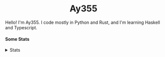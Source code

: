 <h1 align="center"><b>Ay355</b></h1>


Hello! I'm Ay355. I code mostly in Python and Rust, and I'm learning Haskell and Typescript.


#### Some Stats


<details>
<summary>Stats</summary>
<br>
 
<a href="https://github.com/Ay-355">
 <img align="center" src="https://github-readme-stats.vercel.app/api?username=Ay-355&theme=tokyonight&show_icons=true&count_private=true&hide_border=true" />
</a><a href="https://github.com/Ay-355">
  <img align="center" src="https://github-readme-stats.vercel.app/api/top-langs/?username=Ay-355&hide=toml,yaml,cmake&layout=compact&langs_count=8&theme=tokyonight&hide_border=true" />
</a>

 
&nbsp; <!-- Space character to put some space between the different stat types. -->

 
<!--START_SECTION:waka-->
**🐱 My GitHub Data** 

> 🏆 12 Contributions in the Year 2022
 > 
> 📦 1.7 kB Used in GitHub's Storage 
 > 
> 🚫 Not Opted to Hire
 > 
> 📜 13 Public Repositories 
 > 
> 🔑 3 Private Repositories  
 > 
**I'm a Night 🦉** 

```text
🌞 Morning    23 commits     █░░░░░░░░░░░░░░░░░░░░░░░░   7.44% 
🌆 Daytime    128 commits    ██████████░░░░░░░░░░░░░░░   41.42% 
🌃 Evening    150 commits    ████████████░░░░░░░░░░░░░   48.54% 
🌙 Night      8 commits      ░░░░░░░░░░░░░░░░░░░░░░░░░   2.59%

```
📅 **I'm Most Productive on Monday** 

```text
Monday       54 commits     ████░░░░░░░░░░░░░░░░░░░░░   17.48% 
Tuesday      42 commits     ███░░░░░░░░░░░░░░░░░░░░░░   13.59% 
Wednesday    35 commits     ██░░░░░░░░░░░░░░░░░░░░░░░   11.33% 
Thursday     49 commits     ████░░░░░░░░░░░░░░░░░░░░░   15.86% 
Friday       48 commits     ████░░░░░░░░░░░░░░░░░░░░░   15.53% 
Saturday     47 commits     ███░░░░░░░░░░░░░░░░░░░░░░   15.21% 
Sunday       34 commits     ██░░░░░░░░░░░░░░░░░░░░░░░   11.0%

```


📊 **This Week I Spent My Time On** 

```text
💬 Programming Languages: 
Python                   7 hrs 49 mins       ████████████████████████░   97.15% 
PowerShell               6 mins              ░░░░░░░░░░░░░░░░░░░░░░░░░   1.34% 
Markdown                 3 mins              ░░░░░░░░░░░░░░░░░░░░░░░░░   0.72% 
Text                     1 min               ░░░░░░░░░░░░░░░░░░░░░░░░░   0.41% 
Lua                      1 min               ░░░░░░░░░░░░░░░░░░░░░░░░░   0.25%

🔥 Editors: 
Neovim                   7 hrs 37 mins       ███████████████████████░░   94.51% 
VS Code                  22 mins             █░░░░░░░░░░░░░░░░░░░░░░░░   4.69% 
Notepad++                3 mins              ░░░░░░░░░░░░░░░░░░░░░░░░░   0.8%

🐱‍💻 Projects: 
schoolwork               7 hrs 50 mins       ████████████████████████░   97.2% 
Unknown Project          12 mins             ░░░░░░░░░░░░░░░░░░░░░░░░░   2.55% 
nvim                     1 min               ░░░░░░░░░░░░░░░░░░░░░░░░░   0.25%

💻 Operating System: 
Windows                  8 hrs 3 mins        █████████████████████████   100.0%

```

**I Mostly Code in Python** 

```text
Python                   8 repos             ██████████████████░░░░░░░   72.73% 
HTML                     1 repo              ██░░░░░░░░░░░░░░░░░░░░░░░   9.09% 
C++                      1 repo              ██░░░░░░░░░░░░░░░░░░░░░░░   9.09% 
Rust                     1 repo              ██░░░░░░░░░░░░░░░░░░░░░░░   9.09%

```



 Last Updated on 14/01/2022
<!--END_SECTION:waka-->
</details>
